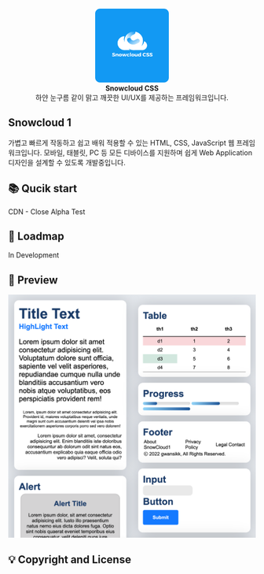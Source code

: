 <p align="center">
    <img width="150" src="src/logo.png" alt="{Logo}"><br />
    <b>Snowcloud CSS</b>
    <br>
    하얀 눈구름 같이 맑고 깨끗한 UI/UX를 제공하는 프레임워크입니다.
</p>

## Snowcloud 1
가볍고 빠르게 작동하고 쉽고 배워 적용할 수 있는 HTML, CSS, JavaScript 웹 프레임워크입니다. 모바일, 태블릿, PC 등 모든 디바이스를 지원하며 쉽게 Web Application 디자인을 설계할 수 있도록 개발중입니다.

## 📚 Qucik start
CDN - Close Alpha Test

## 🚀 Loadmap
In Development

## 🔎 Preview
![Logo](/src/pre-view.png)

## 💡 Copyright and License